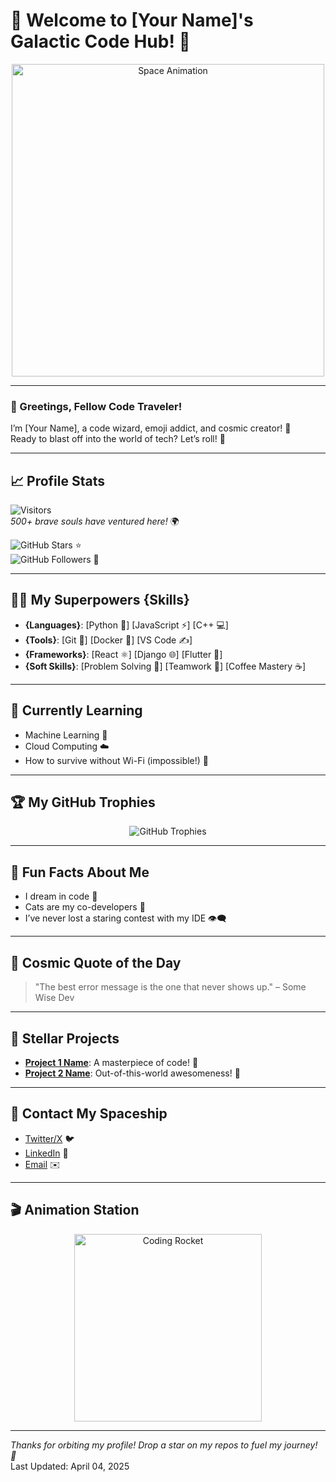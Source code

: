 # 🌌 Welcome to [Your Name]'s Galactic Code Hub! 🌌

<p align="center">
  <img src="https://media.giphy.com/media/26tPplGWjN0xLybiU/giphy.gif" alt="Space Animation" width="500"/>
</p>

---

### 👾 Greetings, Fellow Code Traveler! 
I’m [Your Name], a code wizard, emoji addict, and cosmic creator! 🌠  
Ready to blast off into the world of tech? Let’s roll! 🚀

---

## 📈 Profile Stats
![Visitors](https://visitor-badge.laobi.icu/badge?page_id=yourusername.yourusername&left_color=purple&right_color=blue&left_text=Visitors)  
*500+ brave souls have ventured here!* 🌍  

![GitHub Stars](https://img.shields.io/github/stars/yourusername?style=social) ⭐  
![GitHub Followers](https://img.shields.io/github/followers/yourusername?style=social) 👥  

---

## 🦸‍♂️ My Superpowers {Skills}
- **{Languages}**: [Python 🐍] [JavaScript ⚡] [C++ 💻]  
- **{Tools}**: [Git 🔧] [Docker 🐳] [VS Code ✍️]  
- **{Frameworks}**: [React ⚛️] [Django 🌐] [Flutter 🦋]  
- **{Soft Skills}**: [Problem Solving 🧠] [Teamwork 🤝] [Coffee Mastery ☕]  

---

## 🌱 Currently Learning
- Machine Learning 🤖  
- Cloud Computing ☁️  
- How to survive without Wi-Fi (impossible!) 📡  

---

## 🏆 My GitHub Trophies
<p align="center">
  <img src="https://github-profile-trophy.vercel.app/?username=yourusername&theme=radical&no-frame=true&margin-w=15" alt="GitHub Trophies"/>
</p>

---

## 🎨 Fun Facts About Me
- I dream in code 💭  
- Cats are my co-developers 🐾  
- I’ve never lost a staring contest with my IDE 👁️‍🗨️  

---

## 💬 Cosmic Quote of the Day
> "The best error message is the one that never shows up." – Some Wise Dev  

---

## 🌟 Stellar Projects
- **[Project 1 Name](link)**: A masterpiece of code! 🎨  
- **[Project 2 Name](link)**: Out-of-this-world awesomeness! 🌙  

---

## 📡 Contact My Spaceship
- [Twitter/X](https://twitter.com/yourusername) 🐦  
- [LinkedIn](https://linkedin.com/in/yourusername) 💼  
- [Email](mailto:your.email@example.com) ✉️  

---

## 🎬 Animation Station
<p align="center">
  <img src="https://media.giphy.com/media/3o7TKz9uMtblkW3h4k/giphy.gif" alt="Coding Rocket" width="300"/>
</p>

---

*Thanks for orbiting my profile! Drop a star on my repos to fuel my journey! 🌟*  
Last Updated: April 04, 2025
